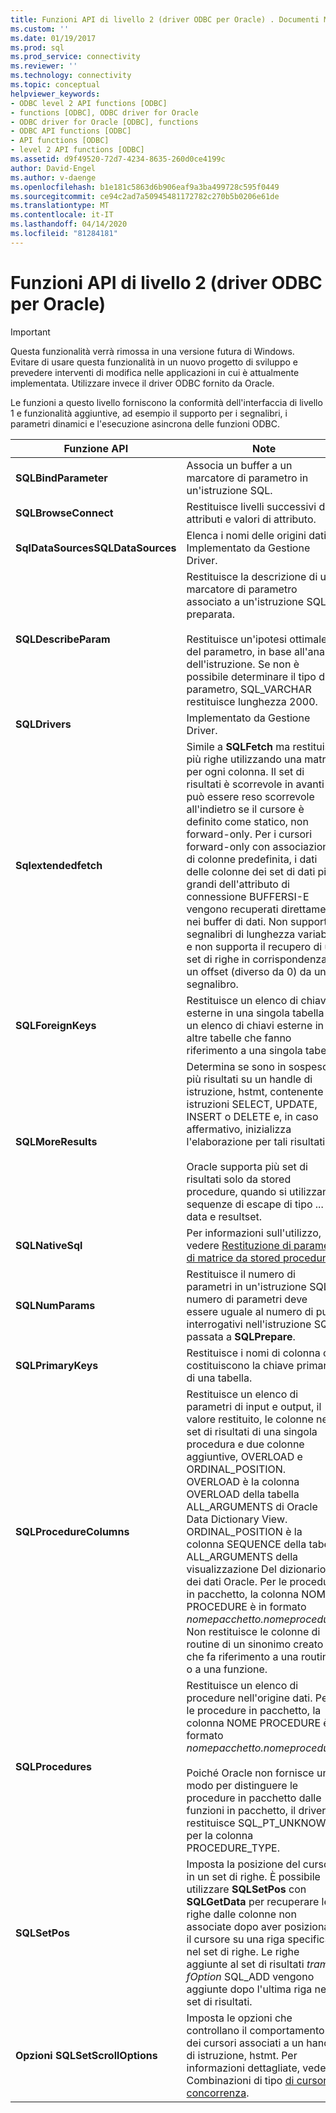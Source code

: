```yaml
---
title: Funzioni API di livello 2 (driver ODBC per Oracle) . Documenti Microsoft
ms.custom: ''
ms.date: 01/19/2017
ms.prod: sql
ms.prod_service: connectivity
ms.reviewer: ''
ms.technology: connectivity
ms.topic: conceptual
helpviewer_keywords:
- ODBC level 2 API functions [ODBC]
- functions [ODBC], ODBC driver for Oracle
- ODBC driver for Oracle [ODBC], functions
- ODBC API functions [ODBC]
- API functions [ODBC]
- level 2 API functions [ODBC]
ms.assetid: d9f49520-72d7-4234-8635-260d0ce4199c
author: David-Engel
ms.author: v-daenge
ms.openlocfilehash: b1e181c5863d6b906eaf9a3ba499728c595f0449
ms.sourcegitcommit: ce94c2ad7a50945481172782c270b5b0206e61de
ms.translationtype: MT
ms.contentlocale: it-IT
ms.lasthandoff: 04/14/2020
ms.locfileid: "81284181"
---
```

# <a name="level-2-api-functions-odbc-driver-for-oracle"></a>Funzioni API di livello 2 (driver ODBC per Oracle)
> [!IMPORTANT]  
>  Questa funzionalità verrà rimossa in una versione futura di Windows. Evitare di usare questa funzionalità in un nuovo progetto di sviluppo e prevedere interventi di modifica nelle applicazioni in cui è attualmente implementata. Utilizzare invece il driver ODBC fornito da Oracle.  
  
 Le funzioni a questo livello forniscono la conformità dell'interfaccia di livello 1 e funzionalità aggiuntive, ad esempio il supporto per i segnalibri, i parametri dinamici e l'esecuzione asincrona delle funzioni ODBC.  
  
|Funzione API|Note|  
|------------------|-----------|  
|**SQLBindParameter**|Associa un buffer a un marcatore di parametro in un'istruzione SQL.|  
|**SQLBrowseConnect**|Restituisce livelli successivi di attributi e valori di attributo.|  
|**SqlDataSourcesSQLDataSources**|Elenca i nomi delle origini dati. Implementato da Gestione Driver.|  
|**SQLDescribeParam**|Restituisce la descrizione di un marcatore di parametro associato a un'istruzione SQL preparata.<br /><br /> Restituisce un'ipotesi ottimale del parametro, in base all'analisi dell'istruzione. Se non è possibile determinare il tipo di parametro, SQL_VARCHAR restituisce lunghezza 2000.|  
|**SQLDrivers**|Implementato da Gestione Driver.|  
|**Sqlextendedfetch**|Simile a **SQLFetch** ma restituisce più righe utilizzando una matrice per ogni colonna. Il set di risultati è scorrevole in avanti e può essere reso scorrevole all'indietro se il cursore è definito come statico, non forward-only. Per i cursori forward-only con associazione di colonne predefinita, i dati delle colonne dei set di dati più grandi dell'attributo di connessione BUFFERSI-E vengono recuperati direttamente nei buffer di dati. Non supporta i segnalibri di lunghezza variabile e non supporta il recupero di un set di righe in corrispondenza di un offset (diverso da 0) da un segnalibro.|  
|**SQLForeignKeys**|Restituisce un elenco di chiavi esterne in una singola tabella o un elenco di chiavi esterne in altre tabelle che fanno riferimento a una singola tabella.|  
|**SQLMoreResults**|Determina se sono in sospeso più risultati su un handle di istruzione, hstmt, contenente istruzioni SELECT, UPDATE, INSERT o DELETE e, in caso affermativo, inizializza l'elaborazione per tali risultati.<br /><br /> Oracle supporta più set di risultati solo da stored procedure, quando si utilizzano sequenze di escape di tipo ... data e resultset.|  
|**SQLNativeSql**|Per informazioni sull'utilizzo, vedere [Restituzione di parametri di matrice da stored procedure](../../odbc/microsoft/returning-array-parameters-from-stored-procedures.md).|  
|**SQLNumParams**|Restituisce il numero di parametri in un'istruzione SQL. Il numero di parametri deve essere uguale al numero di punti interrogativi nell'istruzione SQL passata a **SQLPrepare**.|  
|**SQLPrimaryKeys**|Restituisce i nomi di colonna che costituiscono la chiave primaria di una tabella.|  
|**SQLProcedureColumns**|Restituisce un elenco di parametri di input e output, il valore restituito, le colonne nel set di risultati di una singola procedura e due colonne aggiuntive, OVERLOAD e ORDINAL_POSITION. OVERLOAD è la colonna OVERLOAD della tabella ALL_ARGUMENTS di Oracle Data Dictionary View. ORDINAL_POSITION è la colonna SEQUENCE della tabella ALL_ARGUMENTS della visualizzazione Del dizionario dei dati Oracle. Per le procedure in pacchetto, la colonna NOME PROCEDURE è in formato *nomepacchetto.nomeprocedura.* Non restituisce le colonne di routine di un sinonimo creato che fa riferimento a una routine o a una funzione.|  
|**SQLProcedures**|Restituisce un elenco di procedure nell'origine dati. Per le procedure in pacchetto, la colonna NOME PROCEDURE è in formato *nomepacchetto.nomeprocedura.*<br /><br /> Poiché Oracle non fornisce un modo per distinguere le procedure in pacchetto dalle funzioni in pacchetto, il driver restituisce SQL_PT_UNKNOWN per la colonna PROCEDURE_TYPE.|  
|**SQLSetPos**|Imposta la posizione del cursore in un set di righe. È possibile utilizzare **SQLSetPos** con **SQLGetData** per recuperare le righe dalle colonne non associate dopo aver posizionato il cursore su una riga specifica nel set di righe. Le righe aggiunte al set di risultati *tramite fOption* SQL_ADD vengono aggiunte dopo l'ultima riga nel set di risultati.|  
|**Opzioni SQLSetScrollOptions**|Imposta le opzioni che controllano il comportamento dei cursori associati a un handle di istruzione, hstmt. Per informazioni dettagliate, vedere Combinazioni di tipo [di cursore e concorrenza](../../odbc/microsoft/cursor-type-and-concurrency-combinations.md).|
